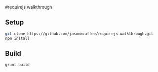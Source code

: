 #requirejs walkthrough

## Setup

```bash
git clone https://github.com/jasonmcaffee/requirejs-walkthrough.git
npm install
```

## Build

```bash
grunt build
```